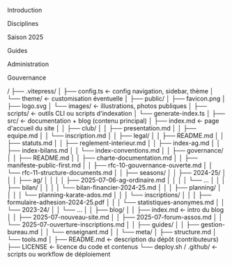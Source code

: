 Introduction

Disciplines

Saison 2025

Guides

Administration

Gouvernance

/
├── .vitepress/
│   ├── config.ts                ← config navigation, sidebar, thème
│   └── theme/                   ← customisation éventuelle
│
├── public/
│   ├── favicon.png
│   ├── logo.svg
│   └── images/                  ← illustrations, photos publiques
│
├── scripts/                     ← outils CLI ou scripts d'indexation
│   └── generate-index.ts
│
├── src/                         ← documentation + blog (contenu principal)
│   ├── index.md                 ← page d'accueil du site
│
│   ├── club/
│   │   ├── presentation.md
│   │   ├── equipe.md
│   │   └── inscription.md
│
│   ├── legal/
│   │   ├── README.md
│   │   ├── statuts.md
│   │   ├── reglement-interieur.md
│   │   ├── index-ag.md
│   │   ├── index-bilans.md
│   │   └── index-conventions.md
│
│   ├── governance/
│   │   ├── README.md
│   │   ├── charte-documentation.md
│   │   ├── manifeste-public-first.md
│   │   ├── rfc-10-gouvernance-ouverte.md
│   │   └── rfc-11-structure-documents.md
│
│   ├── seasons/
│   │   ├── 2024-25/
│   │   │   ├── ag/
│   │   │   │   ├── 2025-07-06-ag-ordinaire.md
│   │   │   │   └── ...
│   │   │   ├── bilan/
│   │   │   │   └── bilan-financier-2024-25.md
│   │   │   ├── planning/
│   │   │   │   └── planning-karate-ados.md
│   │   │   └── inscriptions/
│   │   │       ├── formulaire-adhesion-2024-25.pdf
│   │   │       └── statistiques-anonymes.md
│   │   └── 2023-24/
│   │       └── ...
│
│   ├── blog/
│   │   ├── index.md             ← intro du blog
│   │   ├── 2025-07-nouveau-site.md
│   │   ├── 2025-07-forum-assos.md
│   │   └── 2025-07-ouverture-inscriptions.md
│
│   ├── guides/
│   │   ├── gestion-bureau.md
│   │   └── enseignant.md
│
│   └── meta/
│       ├── structure.md
│       └── tools.md
│
├── README.md                    ← description du dépôt (contributeurs)
├── LICENSE                      ← licence du code et contenus
└── deploy.sh / .github/         ← scripts ou workflow de déploiement
